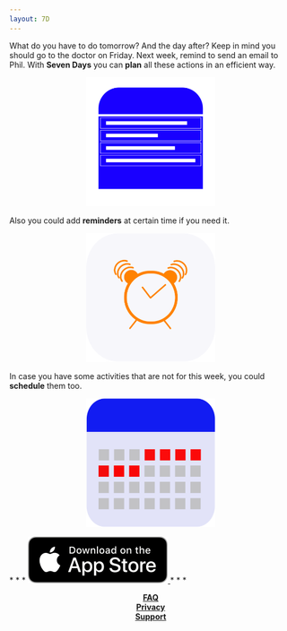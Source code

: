 ```yaml
---
layout: 7D
--- 
```

What do you have to do tomorrow? And the day after? Keep in mind you should go to the doctor on Friday. Next week, remind to send an email to Phil. With **Seven Days** you can **plan** all these actions in an efficient way.

<p align="center">
  <img src="./assets/Onboarding_plan.png" width="230" height="230">
</p>

Also you could add **reminders** at certain time if you need it.

<p align="center">
  <img src="./assets/Onboarding_reminder.png" width="230" height="230">
</p>

In case you have some activities that are not for this week, you could **schedule** them too.
<p align="center">
  <img src="./assets/Onboarding_Calendar.png" width="230" height="230">
</p>
* * * 
  <a align="center" href="https://apps.apple.com/ar/app/7d/id1518118979#?platform=ipad">
  <img src="./assets/appleLogo.png">
  </a>
* * *
<p align="center">
  <b><a href="./faq.html">FAQ</a></b><br>
  <b><a href="./privacy.html">Privacy</a></b><br>
  <b><a href="./support.html">Support</a></b><br>
  <br><br>
</p>
